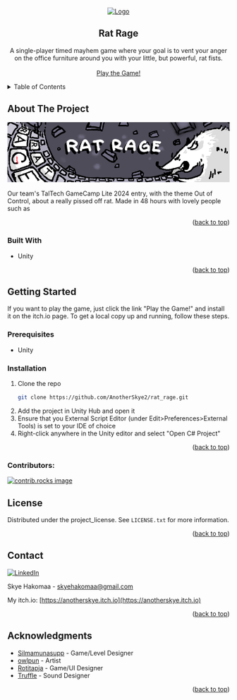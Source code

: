 <!-- Improved compatibility of back to top link: See: https://github.com/othneildrew/Best-README-Template/pull/73 -->
<a id="readme-top"></a>
<!--
*** Thanks for checking out the Best-README-Template. If you have a suggestion
*** that would make this better, please fork the repo and create a pull request
*** or simply open an issue with the tag "enhancement".
*** Don't forget to give the project a star!
*** Thanks again! Now go create something AMAZING! :D
-->



<!-- PROJECT SHIELDS -->
<!--
*** I'm using markdown "reference style" links for readability.
*** Reference links are enclosed in brackets [ ] instead of parentheses ( ).
*** See the bottom of this document for the declaration of the reference variables
*** for contributors-url, forks-url, etc. This is an optional, concise syntax you may use.
*** https://www.markdownguide.org/basic-syntax/#reference-style-links
-->




<!-- PROJECT LOGO -->
<br />
<div align="center">
  <a href="https://github.com/AnotherSkye2/rat_rage">
    <img src="images/logo.png" alt="Logo" width="80" height="80">
  </a>

<h2 align="center">Rat Rage</h2>

  <p align="center">
     A single-player timed mayhem game where your goal is to vent your anger on the office furniture around you with your little, but powerful, rat fists.
    <br />
    <br />
    <a href="https://owlpun.itch.io/rat-rage">Play the Game!</a>
  </p>
</div>



<!-- TABLE OF CONTENTS -->
<details>
  <summary>Table of Contents</summary>
  <ol>
    <li>
      <a href="#about-the-project">About The Project</a>
      <ul>
        <li><a href="#built-with">Built With</a></li>
      </ul>
    </li>
    <li>
      <a href="#getting-started">Getting Started</a>
      <ul>
        <li><a href="#prerequisites">Prerequisites</a></li>
        <li><a href="#installation">Installation</a></li>
      </ul>
    </li>
    <li><a href="#license">License</a></li>
    <li><a href="#contact">Contact</a></li>
    <li><a href="#acknowledgments">Acknowledgments</a></li>
  </ol>
</details>



<!-- ABOUT THE PROJECT -->
## About The Project

![Alt text][product-screenshot]

Our team's TalTech GameCamp Lite 2024 entry, with the theme Out of Control, about a really pissed off rat. Made in 48 hours with lovely people such as 


<p align="right">(<a href="#readme-top">back to top</a>)</p>

### Built With

* Unity

<p align="right">(<a href="#readme-top">back to top</a>)</p>

<!-- GETTING STARTED -->
## Getting Started

If you want to play the game, just click the link "Play the Game!" and install it on the itch.io page.
To get a local copy up and running, follow these steps.

### Prerequisites

* Unity


### Installation

1. Clone the repo
   ```sh
   git clone https://github.com/AnotherSkye2/rat_rage.git
   ```
2. Add the project in Unity Hub and open it
3. Ensure that you External Script Editor (under Edit>Preferences>External Tools) is set to your IDE of choice
4. Right-click anywhere in the Unity editor and select "Open C# Project"

<p align="right">(<a href="#readme-top">back to top</a>)</p>

### Contributors:

<a href="https://github.com/AnotherSkye2/rat_rage/graphs/contributors">
  <img src="https://contrib.rocks/image?repo=AnotherSkye2/rat_rage" alt="contrib.rocks image" />
</a>



<!-- LICENSE -->
## License

Distributed under the project_license. See `LICENSE.txt` for more information.

<p align="right">(<a href="#readme-top">back to top</a>)</p>



<!-- CONTACT -->
## Contact

[![LinkedIn][linkedin-shield]][linkedin-url]

Skye Hakomaa - skyehakomaa@gmail.com

My itch.io: [https://anotherskye.itch.io](https://anotherskye.itch.io)

<p align="right">(<a href="#readme-top">back to top</a>)</p>

<!-- ACKNOWLEDGMENTS -->
## Acknowledgments

* [Silmamunasupp](https://silmamunasupp.itch.io/) - Game/Level Designer
* [owlpun](https://owlpun.itch.io) - Artist
* [Rotitapja](https://rotitapja.itch.io/) - Game/UI Designer
* [Truffle](https://truffl3.itch.io/) - Sound Designer

<p align="right">(<a href="#readme-top">back to top</a>)</p>


<!-- MARKDOWN LINKS & IMAGES -->
<!-- https://www.markdownguide.org/basic-syntax/#reference-style-links -->
[product-screenshot]: rat_rage_banner.png
[linkedin-shield]: https://img.shields.io/badge/-LinkedIn-black.svg?style=for-the-badge&logo=linkedin&colorB=555
[linkedin-url]: https://www.linkedin.com/in/skye-hakomaa-0k0/